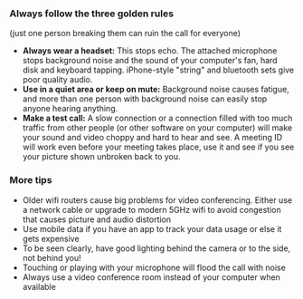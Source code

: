 ### Always follow the three golden rules
(just one person breaking them can ruin the call for everyone)

* **Always wear a headset:** This stops echo. The attached microphone stops background noise and the sound of your computer's fan, hard disk and keyboard tapping. iPhone-style "string" and bluetooth sets give poor quality audio.
* **Use in a quiet area or keep on mute:** Background noise causes fatigue, and more than one person with background noise can easily stop anyone hearing anything.
* **Make a test call:** A slow connection or a connection filled with too much traffic from other people (or other software on your computer) will make your sound and video choppy and hard to hear and see. A meeting ID will work even before your meeting takes place, use it and see if you see your picture shown unbroken back to you.

### More tips
* Older wifi routers cause big problems for video conferencing. Either use a network cable or upgrade to modern 5GHz wifi to avoid congestion that causes picture and audio distortion
* Use mobile data if you have an app to track your data usage or else it gets expensive
* To be seen clearly, have good lighting behind the camera or to the side, not behind you!
* Touching or playing with your microphone will flood the call with noise
* Always use a video conference room instead of your computer when available
